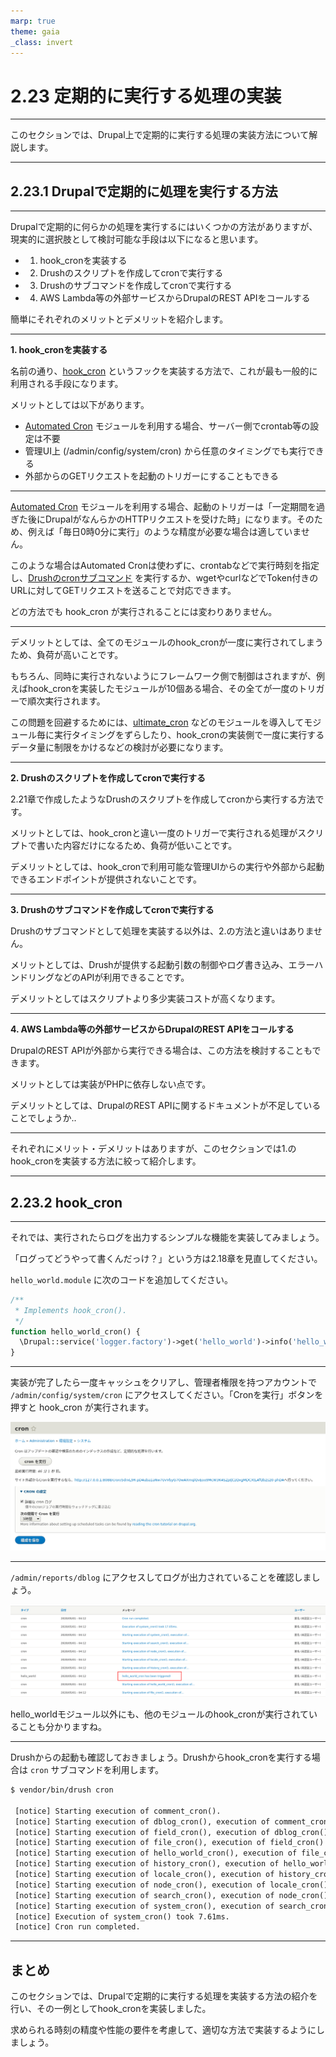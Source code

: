 ```yaml
---
marp: true
theme: gaia
_class: invert
---
```


<!-- _class: lead -->
# 2.23 定期的に実行する処理の実装

---

このセクションでは、Drupal上で定期的に実行する処理の実装方法について解説します。

---

<!-- _class: lead -->
## 2.23.1 Drupalで定期的に処理を実行する方法

---

Drupalで定期的に何らかの処理を実行するにはいくつかの方法がありますが、現実的に選択肢として検討可能な手段は以下になると思います。

- 1. hook_cronを実装する
- 2. Drushのスクリプトを作成してcronで実行する
- 3. Drushのサブコマンドを作成してcronで実行する
- 4. AWS Lambda等の外部サービスからDrupalのREST APIをコールする

簡単にそれぞれのメリットとデメリットを紹介します。

---

**1. hook_cronを実装する**

名前の通り、[hook_cron](https://api.drupal.org/api/drupal/core!core.api.php/function/hook_cron/) というフックを実装する方法で、これが最も一般的に利用される手段になります。

メリットとしては以下があります。

- [Automated Cron](https://www.drupal.org/docs/8/administering-a-drupal-8-site/cron-automated-tasks/automated-cron) モジュールを利用する場合、サーバー側でcrontab等の設定は不要
- 管理UI上 (/admin/config/system/cron) から任意のタイミングでも実行できる
- 外部からのGETリクエストを起動のトリガーにすることもできる

---

[Automated Cron](https://www.drupal.org/docs/8/administering-a-drupal-8-site/cron-automated-tasks/automated-cron) モジュールを利用する場合、起動のトリガーは「一定期間を過ぎた後にDrupalがなんらかのHTTPリクエストを受けた時」になります。そのため、例えば「毎日0時0分に実行」のような精度が必要な場合は適していません。

このような場合はAutomated Cronは使わずに、crontabなどで実行時刻を指定し、[Drushのcronサブコマンド](https://docs.drush.org/en/master/cron/) を実行するか、wgetやcurlなどでToken付きのURLに対してGETリクエストを送ることで対応できます。

どの方法でも hook_cron が実行されることには変わりありません。

---

デメリットとしては、全てのモジュールのhook_cronが一度に実行されてしまうため、負荷が高いことです。

もちろん、同時に実行されないようにフレームワーク側で制御はされますが、例えばhook_cronを実装したモジュールが10個ある場合、その全てが一度のトリガーで順次実行されます。

この問題を回避するためには、[ultimate_cron](https://www.drupal.org/project/ultimate_cron) などのモジュールを導入してモジュール毎に実行タイミングをずらしたり、hook_cronの実装側で一度に実行するデータ量に制限をかけるなどの検討が必要になります。

---

**2. Drushのスクリプトを作成してcronで実行する**

2.21章で作成したようなDrushのスクリプトを作成してcronから実行する方法です。

メリットとしては、hook_cronと違い一度のトリガーで実行される処理がスクリプトで書いた内容だけになるため、負荷が低いことです。

デメリットとしては、hook_cronで利用可能な管理UIからの実行や外部から起動できるエンドポイントが提供されないことです。

---

**3. Drushのサブコマンドを作成してcronで実行する**

Drushのサブコマンドとして処理を実装する以外は、2.の方法と違いはありません。

メリットとしては、Drushが提供する起動引数の制御やログ書き込み、エラーハンドリングなどのAPIが利用できることです。

デメリットとしてはスクリプトより多少実装コストが高くなります。

---

**4. AWS Lambda等の外部サービスからDrupalのREST APIをコールする**

DrupalのREST APIが外部から実行できる場合は、この方法を検討することもできます。

メリットとしては実装がPHPに依存しない点です。

デメリットとしては、DrupalのREST APIに関するドキュメントが不足していることでしょうか..

---

それぞれにメリット・デメリットはありますが、このセクションでは1.のhook_cronを実装する方法に絞って紹介します。

---

<!-- _class: lead -->
## 2.23.2 hook_cron

---

それでは、実行されたらログを出力するシンプルな機能を実装してみましょう。

「ログってどうやって書くんだっけ？」という方は2.18章を見直してください。

`hello_world.module` に次のコードを追加してください。

```php
/**
 * Implements hook_cron().
 */
function hello_world_cron() {
  \Drupal::service('logger.factory')->get('hello_world')->info('hello_world_cron has been triggered!');
}
```

---

実装が完了したら一度キャッシュをクリアし、管理者権限を持つアカウントで `/admin/config/system/cron` にアクセスしてください。「Cronを実行」ボタンを押すと hook_cron が実行されます。

![width:1100px](../assets/02_module_basics/23_cron/cron_admin_ui.png)

---

`/admin/reports/dblog` にアクセスしてログが出力されていることを確認しましょう。

![width:1100px](../assets/02_module_basics/23_cron/cron_log.png)

hello_worldモジュール以外にも、他のモジュールのhook_cronが実行されていることも分かりますね。

---

Drushからの起動も確認しておきましょう。Drushからhook_cronを実行する場合は `cron` サブコマンドを利用します。

```txt
$ vendor/bin/drush cron

 [notice] Starting execution of comment_cron().
 [notice] Starting execution of dblog_cron(), execution of comment_cron() took 2.72ms.
 [notice] Starting execution of field_cron(), execution of dblog_cron() took 16.92ms.
 [notice] Starting execution of file_cron(), execution of field_cron() took 1.2ms.
 [notice] Starting execution of hello_world_cron(), execution of file_cron() took 19.31ms.
 [notice] Starting execution of history_cron(), execution of hello_world_cron() took 0.63ms.
 [notice] Starting execution of locale_cron(), execution of history_cron() took 0.15ms.
 [notice] Starting execution of node_cron(), execution of locale_cron() took 0.46ms.
 [notice] Starting execution of search_cron(), execution of node_cron() took 6.4ms.
 [notice] Starting execution of system_cron(), execution of search_cron() took 9.29ms.
 [notice] Execution of system_cron() took 7.61ms.
 [notice] Cron run completed.
 ```

---

## まとめ

このセクションでは、Drupalで定期的に実行する処理を実装する方法の紹介を行い、その一例としてhook_cronを実装しました。

求められる時刻の精度や性能の要件を考慮して、適切な方法で実装するようにしましょう。

